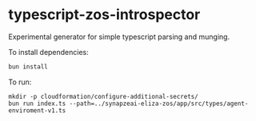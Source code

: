 # typescript-zos-introspector

Experimental generator for simple typescript parsing and munging.

To install dependencies:

```bash
bun install
```

To run:

```
mkdir -p cloudformation/configure-additional-secrets/
bun run index.ts --path=../synapzeai-eliza-zos/app/src/types/agent-enviroment-v1.ts 

```
